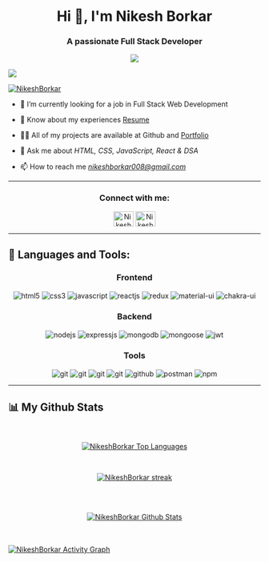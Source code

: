 <h1 align="center">Hi 👋, I'm Nikesh Borkar</h1>
<h3 align="center">A passionate Full Stack Developer </h3>


<p align="center">
  <a href="https://github.com/NikeshBorkar/readme-typing-svg">
    <img src="https://readme-typing-svg.demolab.com/?lines=hi! My self Anjali; I am a Full-stack%20web%20developer 👨🏻‍💻; Curious%20to%20learn%20new%20things !&font=Fira%20Code&center=true&width=440&height=45&color=#37bcf7&vCenter=true&size=22&pause=1000"></a>
</p>




[![](https://visitcount.itsvg.in/api?id=NikeshBorkar&icon=0&color=0)](https://visitcount.itsvg.in)

<p align="left"> <a href="https://twitter.com/nikeshborkar8" target="blank"><img src="https://img.shields.io/twitter/follow/nikeshborkar8?logo=twitter&style=for-the-badge" alt="NikeshBorkar" /></a> </p>

- 🔭 I’m currently looking for a job in Full Stack Web Development 

- 📄 Know about my experiences [Resume](https://drive.google.com/file/d/1la0t1sSizP1QBgO7VIRsnNC0IN3p9ncR/view?usp=sharing)

- 👨‍💻 All of my projects are available at Github and [Portfolio](https://nikeshborkar.github.io/)

- 💬 Ask me about *HTML, CSS, JavaScript, React & DSA*

- 📫 How to reach me *nikeshborkar008@gmail.com*



<hr />

<h3 align="center">Connect with me:</h3>
<p align="center">
<a href="https://twitter.com/nikeshborkar8" target="blank"><img align="center" src="https://raw.githubusercontent.com/rahuldkjain/github-profile-readme-generator/master/src/images/icons/Social/twitter.svg" alt="NikeshBorkar" height="30" width="40" /></a>
<a href="https://www.linkedin.com/in/nikesh-borkar/" target="blank"><img align="center" src="https://raw.githubusercontent.com/rahuldkjain/github-profile-readme-generator/master/src/images/icons/Social/linked-in-alt.svg" alt="NikeshBorkar" height="30" width="40" /></a>
</p>

<hr />

## 🚀 Languages and Tools:
<div align="center">
 
 <div align="center"><h3 align="center">Frontend</h3>
<img src="https://img.shields.io/badge/html5-%23E34F26.svg?style=for-the-badge&logo=html5&logoColor=white" align="center" alt="html5">
<img src = "https://img.shields.io/badge/css3-%231572B6.svg?style=for-the-badge&logo=css3&logoColor=white" align="center" alt="css3">
<img src ="https://img.shields.io/badge/javascript-%23323330.svg?style=for-the-badge&logo=javascript&logoColor=%23F7DF1E" align="center" alt="javascript">
<img src="https://img.shields.io/badge/React-20232A?style=for-the-badge&logo=react&logoColor=61DAFB"  align="center" alt="reactjs" />
<img src="https://img.shields.io/badge/Redux-593D88?style=for-the-badge&logo=redux&logoColor=white"  align="center" alt="redux" />
<img src="https://img.shields.io/badge/Material%20UI-007FFF?style=for-the-badge&logo=mui&logoColor=white"  align="center" alt="material-ui"/>
<img src = "https://img.shields.io/badge/chakra ui-%234ED1C5.svg?style=for-the-badge&logo=chakraui&logoColor=white" align="center" alt="chakra-ui"/>
</div>
  <div align="center"><h3 align="center">Backend</h3> 
<img src="https://img.shields.io/badge/Node.js-339933?style=for-the-badge&logo=nodedotjs&logoColor=white" align="center" alt="nodejs" />
<img src="https://img.shields.io/badge/Express.js-000000?style=for-the-badge&logo=express&logoColor=white" align="center" alt="expressjs"/>
<img src="https://img.shields.io/badge/MongoDB-4EA94B?style=for-the-badge&logo=mongodb&logoColor=white" align="center" alt="mongodb"/>
<img src="https://img.shields.io/badge/mongoose-%2300f.svg?style=for-the-badge&logo=fastify&logoColor=white" align="center" alt="mongoose"/>
   <img src="https://img.shields.io/badge/JWT-black?style=for-the-badge&logo=JSON%20web%20tokens" align="center" alt="jwt"/>
 </div>
  <div align="center"><h3 align="center">Tools</h3> 
   <img src="https://img.shields.io/badge/heroku-%23430098.svg?style=for-the-badge&logo=heroku&logoColor=white" align="center" alt="git"/>
   <img src="https://img.shields.io/badge/netlify-%23000000.svg?style=for-the-badge&logo=netlify&logoColor=#00C7B7" align="center" alt="git"/>
   <img src="https://img.shields.io/badge/render-%23000000.svg?style=for-the-badge&logo=render&logoColor=#00C7B7" align="center" alt="git"/>
   <img src="https://img.shields.io/badge/Git-f44d27?style=for-the-badge&logo=git&logoColor=white"  align="center" alt="git"/>
<img src="https://img.shields.io/badge/GitHub-100000?style=for-the-badge&logo=github&logoColor=white"  align="center" alt="github"/>
<img src ="https://img.shields.io/badge/Postman-FF6C37?style=for-the-badge&logo=postman&logoColor=white" align="center" alt="postman">
<img src = "https://img.shields.io/badge/NPM-%23000000.svg?style=for-the-badge&logo=npm&logoColor=white" align="center" alt="npm">
   <br/>
 </div>
</div>


<hr />

## 📊 My Github Stats
   <br/>   
    <p align="center">      
  <a href="https://github.com/NikeshBorkar/github-readme-stats"><img alt="NikeshBorkar Top Languages" src="https://github-readme-stats.vercel.app/api/top-langs/?username=NikeshBorkar&langs_count=8&count_private=true&layout=compact&theme=react&hide_border=true&bg_color=0D1117" /></a>
      </p>      
     <br/>
   <p align="center">
    <a href="https://github.com/NikeshBorkar/github-readme-streak-stats">
        <img title="🔥 Get streak stats for your profile at git.io/streak-stats" alt="NikeshBorkar streak" src="https://github-readme-streak-stats.herokuapp.com/?user=NikeshBorkar&hide_border=true&theme=react&hide_border=true&bg_color=0D1117"/>
    </a>
</p>                                                                                                                                              

  <br/>
  <br/>
     <p align="center">                                                                                                 
    <a href="https://github.com/NikeshBorkar/github-readme-stats"><img alt="NikeshBorkar Github Stats" src="https://github-readme-stats.vercel.app/api?username=NikeshBorkar&show_icons=true&locale=en&theme=react&hide_border=true&bg_color=0D1117" alt="anjalidhanjode28" /></a>
    </p> 


<br/>
<br/>
<a href="https://github.com/NikeshBorkar/github-readme-activity-graph"><img alt="NikeshBorkar Activity Graph" src="https://github-readme-activity-graph.cyclic.app/graph?username=NikeshBorkar&bg_color=0D1117&color=5BCDEC&line=5BCDEC&point=FFFFFF&hide_border=true" /></a>

<br/>
<br/>



